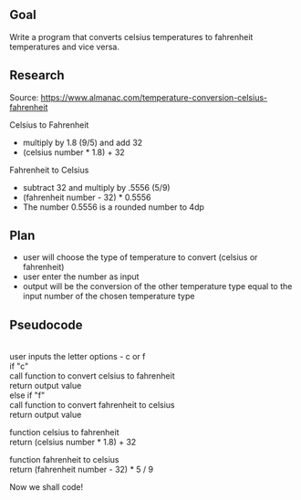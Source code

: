 Goal
---
Write a program that converts celsius temperatures to fahrenheit temperatures and vice versa.

Research
---
Source: https://www.almanac.com/temperature-conversion-celsius-fahrenheit

Celsius to Fahrenheit
- multiply by 1.8 (9/5) and add 32
- (celsius number * 1.8) + 32

Fahrenheit to Celsius
- subtract 32 and multiply by .5556 (5/9)
- (fahrenheit number - 32) * 0.5556
- The number 0.5556 is a rounded number to 4dp

Plan
---
- user will choose the type of temperature to convert (celsius or fahrenheit)
- user enter the number as input
- output will be the conversion of the other temperature type equal to the input number of the chosen temperature type

Pseudocode
---
<br>user inputs the letter options - c or f
<br>if "c"
<br>    call function to convert celsius to fahrenheit
<br>    return output value
<br>else if "f"
<br>    call function to convert fahrenheit to celsius
<br>    return output value

function celsius to fahrenheit
<br>    return (celsius number * 1.8) + 32

function fahrenheit to celsius
<br>    return (fahrenheit number - 32) * 5 / 9

Now we shall code!